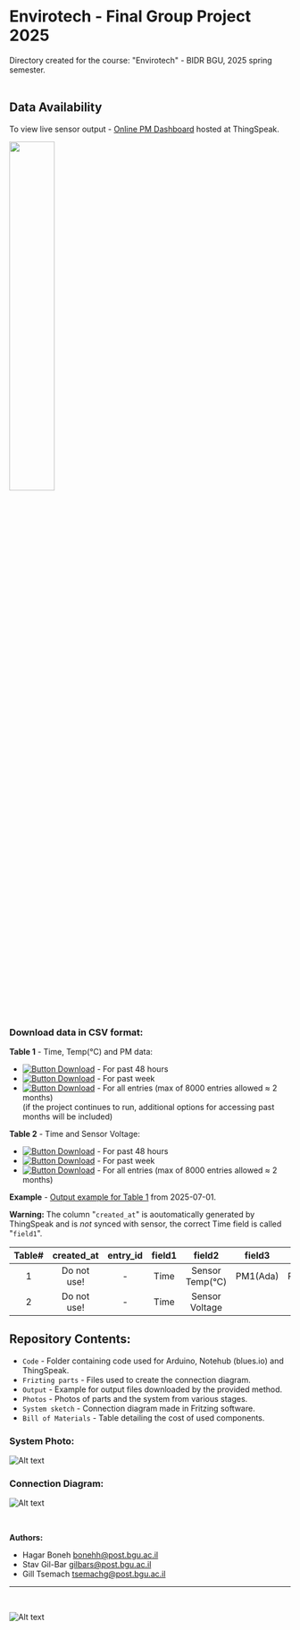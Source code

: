 # Envirotech - Final Group Project 2025

Directory created for the course: "Envirotech" - BIDR BGU, 2025 spring semester.<br>
<br>

## Data Availability
To view live sensor output - [Online PM Dashboard](https://thingspeak.mathworks.com/channels/2997781) hosted at ThingSpeak.<br>

<img src="Photos/ThingSpeak_demo.png" width=40% height=auto>


### Download data in CSV format:

**Table 1** - Time, Temp(°C) and PM data:

* [![Button Download]](https://api.thingspeak.com/channels/2997781/feeds.csv?days=2) - For past 48 hours 
* [![Button Download]](https://api.thingspeak.com/channels/2997781/feeds.csv?days=7) - For past week 
* [![Button Download]](https://api.thingspeak.com/channels/2997781/feeds.csv?results=8000) - For all entries (max of 8000 entries allowed ≈ 2 months)  <br> (if the project continues to run, additional options for accessing past months will be included)

**Table 2** - Time and Sensor Voltage:

* [![Button Download]](https://api.thingspeak.com/channels/2998453/feeds.csv?api_key=HX47E67RSDC3UU6Y&days=2) - For past 48 hours 
* [![Button Download]](https://api.thingspeak.com/channels/2998453/feeds.csv?api_key=HX47E67RSDC3UU6Y&days=7) - For past week 
* [![Button Download]](https://api.thingspeak.com/channels/2998453/feeds.csv?api_key=HX47E67RSDC3UU6Y&results=8000) - For all entries (max of 8000 entries allowed ≈ 2 months) 

**Example** - [Output example for Table 1](Output/feeds_Table1Example_2025-07-01.csv) from 2025-07-01.

**Warning:** The column "`created_at`" is aoutomatically generated by ThingSpeak and is *not* synced with sensor, the correct Time field is called "`field1`".

|Table#|created_at|entry_id|field1|field2|field3|field4|field5|field6|field7|field8
|:----:|:--------:|:------:|:----:|:----:|:----:|:----:|:----:|:----:|:----:|:----:
|1     |Do not use!|   -   |Time  |Sensor Temp(°C)|PM1(Ada)|PM2.5(Ada)|PM10(Ada)|PM1(Grove)|PM2.5(Grove)|PM10(Grove)
|2     |Do not use!|   -   |Time  |Sensor Voltage


## Repository Contents: 
* `Code` - Folder containing code used for Arduino, Notehub (blues.io) and ThingSpeak.
* `Frizting parts` - Files used to create the connection diagram.
* `Output` - Example for output files downloaded by the provided method.
* `Photos` - Photos of parts and the system from various stages.
* `System sketch` - Connection diagram made in Fritzing software.
* `Bill of Materials` - Table detailing the cost of used components.

### System Photo: 
![Alt text](Photos/System_Photo_2.jpg)

### Connection Diagram: 
![Alt text](System&#32;sketch/Connection_diagram.png)

<br>


**Authors:**

*  Hagar Boneh bonehh@post.bgu.ac.il
*  Stav Gil-Bar gilbars@post.bgu.ac.il
*  Gill Tsemach tsemachg@post.bgu.ac.il 


---
<br>

![Alt text](logo.png)


<!------------------------------------------------------------------------>
[Button Download]: https://img.shields.io/badge/%E2%86%93_Download-darkgreen

